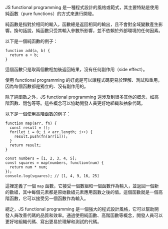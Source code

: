 

JS functional programming 是一種程式設計的風格或範式，其主要特點是使用純函數（pure functions）的方式來進行開發。

純函數是指對於相同的輸入，函數總是返回相同的輸出，且不會對全域變數產生影響。換句話說，純函數只受其輸入參數所影響，並不依賴於外部環境的任何因素。

以下是一個純函數的例子：

```
function add(a, b) {
  return a + b;
}
```

這個函數只是取兩個數相加後返回結果，沒有任何副作用（side effect）。

使用 functional programming 的好處是可以讓程式碼更易於理解、測試和重用，因為每個函數都是獨立的、沒有副作用的。

除了純函數之外，JS functional programming 還涉及到很多其他的概念，如高階函數、閉包等等。這些概念可以協助開發人員更好地組織和抽象代碼。

以下是一個使用高階函數的例子：

```
function map(arr, fn) {
  const result = [];
  for(let i = 0; i < arr.length; i++) {
    result.push(fn(arr[i]));
  }
  return result;
}

const numbers = [1, 2, 3, 4, 5];
const squares = map(numbers, function(num) {
  return num * num;
});
console.log(squares); // [1, 4, 9, 16, 25]
```

這裡定義了一個 `map` 函數，它接受一個數組和一個函數作為輸入，並返回一個新的數組，其中每個元素都是原始數組元素應用函數之後的值。這個函數就是一個高階函數，它可以接受另一個函數作為輸入。

總之，JS functional programming 是一個強大的程式設計風格，它可以幫助開發人員改善代碼的品質和效率。通過使用純函數、高階函數等概念，開發人員可以更好地組織代碼、寫出更易於理解和測試的代碼。